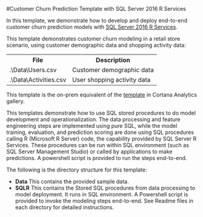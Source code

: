 #Customer Churn Prediction Template with SQL Server 2016 R Services

In this template, we demonstrate how to develop and deploy end-to-end customer churn prediction models with [SQL Server 2016 R Services](https://msdn.microsoft.com/en-us/library/mt674876.aspx). 

This template demonstrates customer churn modeling in a retail store scenario, using customer demographic data and shopping activity data:
<table style="width:85%">
  <tr>
    <th>File</th>
    <th>Description</th>
  </tr>
  <tr>
    <td>.\Data\Users.csv</td>
    <td>Customer demographic data</td>
  </tr>
  <tr>
    <td>.\Data\Activities.csv</td>
    <td>User shopping activity data</td>
  </tr>
</table>

This template is the on-prem equivalent of the [template](https://gallery.cortanaanalytics.com/Collection/Predictive-Maintenance-Template-3) in Cortana Analytics gallery.

This templates demonstrate how to use SQL stored procedures to do model development and operationalization. The data processing and feature engineering steps are implemented using pure SQL, while the model training, evaluation, and prediction scoring are done using SQL procedures calling R (Microsoft R Server) code, the capability provided by SQL Server R Services. These procedures can be run within SQL environment (such as SQL Server Management Studio) or called by applications to make predictions. A powershell script is provided to run the steps end-to-end. 

The following is the directory structure for this template:

* **Data**    This contains the provided sample data.
* **SQLR**    This contains the Stored SQL procedures from data processing to model deployment. It runs in SQL environment. A Powershell script is provided to invoke the modeling steps end-to-end.  See Readme files in each directory for detailed instructions.

 
